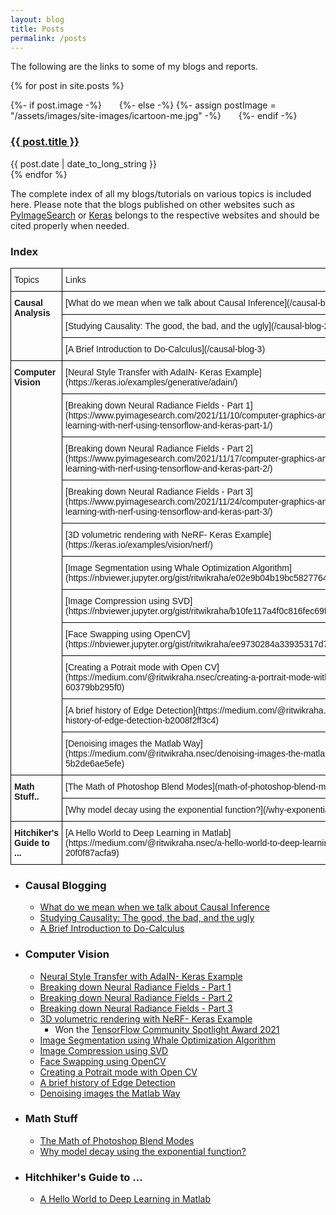 ```yaml
---
layout: blog
title: Posts
permalink: /posts
---
```

The following are the links to some of my blogs and reports.

{% for post in site.posts %}
<div class="blog-roll-posts">
  <article>
      {%- if post.image -%}
          <img src="{{- post.image | relative_url -}}" alt="" class="blog-roll-image" style="padding-right: 20px;">
        {%- else -%}
          {%- assign postImage = "/assets/images/site-images/icartoon-me.jpg" -%}
          <img src="{{- postImage | relative_url -}}" alt="" class="blog-roll-image" style="padding-right: 20px;">
        {%- endif -%}
    <h3>
      <a href="{{ post.url }}">
        {{ post.title }}
      </a>
    </h3>
    <time datetime="{{ post.date | date: "%Y-%m-%d" }}">{{ post.date | date_to_long_string }}</time>
  </article>
  </div>
{% endfor %}


The complete index of all my blogs/tutorials on various topics is included here. Please note that the blogs published on other websites such as [PyImageSearch]() or [Keras]() belongs to the respective websites and should be cited properly when needed.
### Index

<style type="text/css">
.tg  {border-collapse:collapse;border-spacing:0;}
.tg td{border-color:black;border-style:solid;border-width:1px;font-family:Arial, sans-serif;font-size:14px;
  overflow:hidden;padding:10px 5px;word-break:normal;}
.tg th{border-color:black;border-style:solid;border-width:1px;font-family:Arial, sans-serif;font-size:14px;
  font-weight:normal;overflow:hidden;padding:10px 5px;word-break:normal;}
.tg .tg-1wig{font-weight:bold;text-align:left;vertical-align:top}
.tg .tg-0lax{text-align:left;vertical-align:top}
</style>
<table class="tg">
<thead>
  <tr>
    <th class="tg-0lax">Topics</th>
    <th class="tg-0lax">Links</th>
  </tr>
</thead>
<tbody>
  <tr>
    <td class="tg-1wig" rowspan="3">Causal Analysis</td>
    <td class="tg-0lax">[What do we mean when we talk about Causal Inference](/causal-blog-1)</td>
  </tr>
  <tr>
    <td class="tg-0lax">[Studying Causality: The good, the bad, and the ugly](/causal-blog-2)</td>
  </tr>
  <tr>
    <td class="tg-0lax">[A Brief Introduction to Do-Calculus](/causal-blog-3)</td>
  </tr>
  <tr>
    <td class="tg-1wig" rowspan="11">Computer Vision</td>
    <td class="tg-0lax">[Neural Style Transfer with AdaIN- Keras Example](https://keras.io/examples/generative/adain/)</td>
  </tr>
  <tr>
    <td class="tg-0lax">[Breaking down Neural Radiance Fields - Part 1](https://www.pyimagesearch.com/2021/11/10/computer-graphics-and-deep-learning-with-nerf-using-tensorflow-and-keras-part-1/)</td>
  </tr>
  <tr>
    <td class="tg-0lax">[Breaking down Neural Radiance Fields - Part 2](https://www.pyimagesearch.com/2021/11/17/computer-graphics-and-deep-learning-with-nerf-using-tensorflow-and-keras-part-2/)</td>
  </tr>
  <tr>
    <td class="tg-0lax">[Breaking down Neural Radiance Fields - Part 3](https://www.pyimagesearch.com/2021/11/24/computer-graphics-and-deep-learning-with-nerf-using-tensorflow-and-keras-part-3/)</td>
  </tr>
  <tr>
    <td class="tg-0lax">[3D volumetric rendering with NeRF- Keras Example](https://keras.io/examples/vision/nerf/)</td>
  </tr>
  <tr>
    <td class="tg-0lax">[Image Segmentation using Whale Optimization Algorithm](https://nbviewer.jupyter.org/gist/ritwikraha/e02e9b04b19bc582776464062c449a2a)</td>
  </tr>
  <tr>
    <td class="tg-0lax">[Image Compression using SVD](https://nbviewer.jupyter.org/gist/ritwikraha/b10fe117a4f0c816fec69f99f1061f87)</td>
  </tr>
  <tr>
    <td class="tg-0lax">[Face Swapping using OpenCV](https://nbviewer.jupyter.org/gist/ritwikraha/ee9730284a33935317d78d9205304f0f)</td>
  </tr>
  <tr>
    <td class="tg-0lax">[Creating a Potrait mode with Open CV](https://medium.com/@ritwikraha.nsec/creating-a-portrait-mode-with-opencv-60379bb295f0)</td>
  </tr>
  <tr>
    <td class="tg-0lax">[A brief history of Edge Detection](https://medium.com/@ritwikraha.nsec/a-brief-history-of-edge-detection-b2008f2ff3c4)</td>
  </tr>
  <tr>
    <td class="tg-0lax">[Denoising images the Matlab Way](https://medium.com/@ritwikraha.nsec/denoising-images-the-matlab-way-5b2de6ae5efe)</td>
  </tr>
  <tr>
    <td class="tg-1wig" rowspan="2">Math Stuff..</td>
    <td class="tg-0lax">[The Math of Photoshop Blend Modes](math-of-photoshop-blend-modes)</td>
  </tr>
  <tr>
    <td class="tg-0lax">[Why model decay using the exponential function?](/why-exponential-decay)</td>
  </tr>
  <tr>
    <td class="tg-0lax"><span style="font-weight:bold">Hitchiker's Guide to ...</span></td>
    <td class="tg-0lax">[A Hello World to Deep Learning in Matlab](https://medium.com/@ritwikraha.nsec/a-hello-world-to-deep-learning-in-matlab-20f0f87acfa9)</td>
  </tr>
</tbody>
</table>

* ### Causal Blogging
  * [What do we mean when we talk about Causal Inference](/causal-blog-1)
  * [Studying Causality: The good, the bad, and the ugly](/causal-blog-2)
  * [A Brief Introduction to Do-Calculus](/causal-blog-3)

* ### Computer Vision
  * [Neural Style Transfer with AdaIN- Keras Example](https://keras.io/examples/generative/adain/)
  * [Breaking down Neural Radiance Fields - Part 1](https://www.pyimagesearch.com/2021/11/10/computer-graphics-and-deep-learning-with-nerf-using-tensorflow-and-keras-part-1/)
  * [Breaking down Neural Radiance Fields - Part 2](https://www.pyimagesearch.com/2021/11/17/computer-graphics-and-deep-learning-with-nerf-using-tensorflow-and-keras-part-2/)
  * [Breaking down Neural Radiance Fields - Part 3](https://www.pyimagesearch.com/2021/11/24/computer-graphics-and-deep-learning-with-nerf-using-tensorflow-and-keras-part-3/)
  * [3D volumetric rendering with NeRF- Keras Example](https://keras.io/examples/vision/nerf/)
    * Won the [TensorFlow Community Spotlight Award 2021](https://twitter.com/TensorFlow/status/1466150113814929413)
  * [Image Segmentation using Whale Optimization Algorithm](https://nbviewer.jupyter.org/gist/ritwikraha/e02e9b04b19bc582776464062c449a2a)
  * [Image Compression using SVD](https://nbviewer.jupyter.org/gist/ritwikraha/b10fe117a4f0c816fec69f99f1061f87)
  * [Face Swapping using OpenCV](https://nbviewer.jupyter.org/gist/ritwikraha/ee9730284a33935317d78d9205304f0f)
  * [Creating a Potrait mode with Open CV](https://medium.com/@ritwikraha.nsec/creating-a-portrait-mode-with-opencv-60379bb295f0)
  * [A brief history of Edge Detection](https://medium.com/@ritwikraha.nsec/a-brief-history-of-edge-detection-b2008f2ff3c4)
  * [Denoising images the Matlab Way](https://medium.com/@ritwikraha.nsec/denoising-images-the-matlab-way-5b2de6ae5efe)

* ### Math Stuff
  * [The Math of Photoshop Blend Modes](math-of-photoshop-blend-modes)
  * [Why model decay using the exponential function?](/why-exponential-decay)

* ### Hitchhiker's Guide to ...
  * [A Hello World to Deep Learning in Matlab](https://medium.com/@ritwikraha.nsec/a-hello-world-to-deep-learning-in-matlab-20f0f87acfa9)
